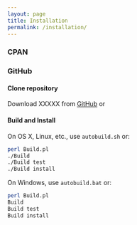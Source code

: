 ```yaml
---
layout: page
title: Installation
permalink: /installation/
---
```


### CPAN



### GitHub

#### Clone repository

Download XXXXX from [GitHub](https://github.com/mfcovington/Log-Reproducible) or

#### Build and Install

On OS X, Linux, etc., use `autobuild.sh` or:

```sh
perl Build.pl
./Build
./Build test
./Build install
```

On Windows, use `autobuild.bat` or:

```sh
perl Build.pl
Build
Build test
Build install
```

